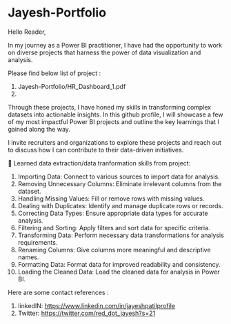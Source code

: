 # Jayesh-Portfolio

Hello Reader, 

In my journey as a Power BI practitioner, I have had the opportunity to work on diverse projects that harness the power of data visualization and analysis. 

Please find below list of project :

1) Jayesh-Portfolio/HR_Dashboard_1.pdf
2) 

Through these projects, I have honed my skills in transforming complex datasets into actionable insights. In this github profile, I will showcase a few of my most impactful Power BI projects and outline the key learnings that I gained along the way. 

I invite recruiters and organizations to explore these projects and reach out to discuss how I can contribute to their data-driven initiatives.

📌 Learned data extraction/data tranformation skills from project:

1. Importing Data: Connect to various sources to import data for analysis.
2. Removing Unnecessary Columns: Eliminate irrelevant columns from the dataset.
3. Handling Missing Values: Fill or remove rows with missing values.
4. Dealing with Duplicates: Identify and manage duplicate rows or records.
5. Correcting Data Types: Ensure appropriate data types for accurate analysis.
6. Filtering and Sorting: Apply filters and sort data for specific criteria.
7. Transforming Data: Perform necessary data transformations for analysis requirements.
8. Renaming Columns: Give columns more meaningful and descriptive names.
9. Formatting Data: Format data for improved readability and consistency.
10. Loading the Cleaned Data: Load the cleaned data for analysis in Power BI.

Here are some contact references :

1) linkedIN: https://www.linkedin.com/in/jayeshpatilprofile
2) Twitter: https://twitter.com/red_dot_jayesh?s=21

